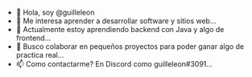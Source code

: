 - 👋 Hola, soy @guilleleon
- 👀 Me interesa aprender a desarrollar software y sitios web...
- 🌱 Actualmente estoy aprendiendo backend con Java y algo de frontend...
- 💞️ Busco colaborar en pequeños proyectos para poder ganar algo de practica real...
- 📫 Como contactarme? En Discord como guilleleon#3091...

<!---
guilleleon/guilleleon is a ✨ special ✨ repository because its `README.md` (this file) appears on your GitHub profile.
You can click the Preview link to take a look at your changes.
--->
